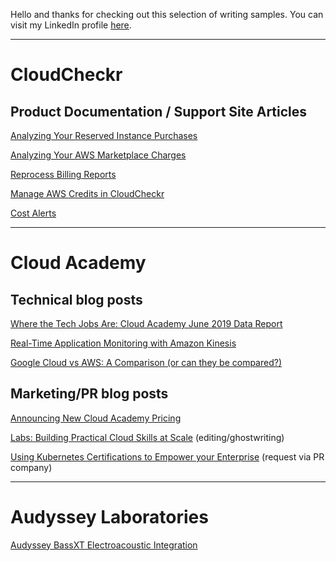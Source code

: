 Hello and thanks for checking out this selection of writing samples.
You can visit my LinkedIn profile [here](https://www.linkedin.com/in/jnemer/).

***

# CloudCheckr

## Product Documentation / Support Site Articles

[Analyzing Your Reserved Instance Purchases](https://success.cloudcheckr.com/article/omv4hfg70h-analyzing-your-reserved-instance-purchases)

[Analyzing Your AWS Marketplace Charges](https://success.cloudcheckr.com/article/gawyldihis-analyzing-your-aws-marketplace-charges)

[Reprocess Billing Reports](https://success.cloudcheckr.com/article/lxt5kr90yj-reload-detailed-billing-reports)

[Manage AWS Credits in CloudCheckr](https://success.cloudcheckr.com/article/yra19r5oro-aws-credits-new)

[Cost Alerts](https://success.cloudcheckr.com/article/5iwvhy09gb-cost-alerts)

***

# Cloud Academy

## Technical blog posts

[Where the Tech Jobs Are: Cloud Academy June 2019 Data Report](https://drive.google.com/file/d/1hflwKV-1yZVnz_BPHFFl6HSOdIYVTtXO/view?usp=sharing)

[Real-Time Application Monitoring with Amazon Kinesis](https://drive.google.com/file/d/1m4MqJsFoQjhkjCe8eTlnDx4feBepq6sP/view?usp=sharing)

[Google Cloud vs AWS: A Comparison (or can they be compared?)](https://drive.google.com/file/d/1-niMJn-yovo88UxnOsGQmyABVOn7zZoT/view?usp=drive_link)

## Marketing/PR blog posts

[Announcing New Cloud Academy Pricing](https://drive.google.com/file/d/1A7LVS42C1j5hP03Sq06r5PWWuuriJRmP/view?usp=drive_link)

[Labs: Building Practical Cloud Skills at Scale](https://drive.google.com/file/d/1O4HDYiFTCExbQ3ynWe9QBPTMqz72Wupg/view?usp=drive_link) (editing/ghostwriting)

[Using Kubernetes Certifications to Empower your Enterprise](https://www.toolbox.com/tech/enterprise-software/guest-article/using-kubernetes-certifications-to-empower-your-enterprise/) (request via PR company)

***

# Audyssey Laboratories

[Audyssey BassXT Electroacoustic Integration](https://drive.google.com/open?id=1FbcDneHF2AF7E1wMSKmYBHsC0K3gaEWo)

